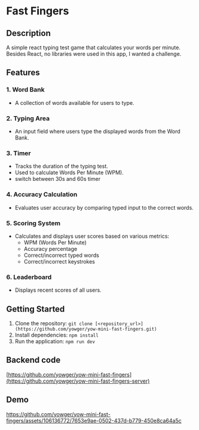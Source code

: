 # Fast Fingers

## Description
A simple react typing test game that calculates your words per minute. Besides React, no libraries were used in this app, I wanted a challenge.

## Features

### 1. Word Bank
- A collection of words available for users to type.

### 2. Typing Area
- An input field where users type the displayed words from the Word Bank.

### 3. Timer
- Tracks the duration of the typing test.
- Used to calculate Words Per Minute (WPM).
- switch between 30s and 60s timer

### 4. Accuracy Calculation
- Evaluates user accuracy by comparing typed input to the correct words.

### 5. Scoring System
- Calculates and displays user scores based on various metrics:
  - WPM (Words Per Minute)
  - Accuracy percentage
  - Correct/incorrect typed words
  - Correct/incorrect keystrokes
  
### 6. Leaderboard
- Displays recent scores of all users.

## Getting Started
1. Clone the repository: `git clone [<repository_url>](https://github.com/yowger/yow-mini-fast-fingers.git)`
2. Install dependencies: `npm install`
3. Run the application: `npm run dev`

## Backend code
[https://github.com/yowger/yow-mini-fast-fingers](https://github.com/yowger/yow-mini-fast-fingers-server)

## Demo

https://github.com/yowger/yow-mini-fast-fingers/assets/106136772/7653e9ae-0502-437d-b779-450e8ca64a5c

